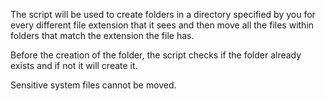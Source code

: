 The script will be used to create folders in a directory specified by you for every different file extension that it sees and then move all the files within folders that match the extension the file has.

Before the creation of the folder, the script checks if the folder already exists and if not it will create it.

Sensitive system files cannot be moved.

